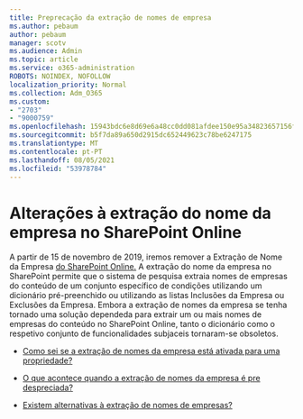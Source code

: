 ```yaml
---
title: Preprecação da extração de nomes de empresa
ms.author: pebaum
author: pebaum
manager: scotv
ms.audience: Admin
ms.topic: article
ms.service: o365-administration
ROBOTS: NOINDEX, NOFOLLOW
localization_priority: Normal
ms.collection: Adm_O365
ms.custom:
- "2703"
- "9000759"
ms.openlocfilehash: 15943bdc6e8d69e6a48cc0dd081afdee150e95a34823657156fd9abe111824d5
ms.sourcegitcommit: b5f7da89a650d2915dc652449623c78be6247175
ms.translationtype: MT
ms.contentlocale: pt-PT
ms.lasthandoff: 08/05/2021
ms.locfileid: "53978784"
---
```

# <a name="changes-to-company-name-extraction-in-sharepoint-online"></a>Alterações à extração do nome da empresa no SharePoint Online

A partir de 15 de novembro de 2019, iremos remover a Extração de Nome da Empresa [do SharePoint Online.](https://docs.microsoft.com/sharepoint/changes-to-company-name-extraction-in-sharepoint-online) A extração do nome da empresa no SharePoint permite que o sistema de pesquisa extraia nomes de empresas do conteúdo de um conjunto específico de condições utilizando um dicionário pré-preenchido ou utilizando as listas Inclusões da Empresa ou Exclusões da Empresa. Embora a extração de nomes da empresa se tenha tornado uma solução dependeda para extrair um ou mais nomes de empresas do conteúdo no SharePoint Online, tanto o dicionário como o respetivo conjunto de funcionalidades subjaceis tornaram-se obsoletos.

- [Como sei se a extração de nomes da empresa está ativada para uma propriedade?](https://docs.microsoft.com/sharepoint/changes-to-company-name-extraction-in-sharepoint-online#how-do-i-know-if-company-name-extraction-is-enabled-for-a-property)

- [O que acontece quando a extração de nomes da empresa é pre despreciada?](https://docs.microsoft.com/sharepoint/changes-to-company-name-extraction-in-sharepoint-online#what-happens-when-company-name-extraction-is-deprecated) 

- [Existem alternativas à extração de nomes de empresas?](https://docs.microsoft.com/sharepoint/changes-to-company-name-extraction-in-sharepoint-online#are-there-alternatives-to-company-name-extraction) 